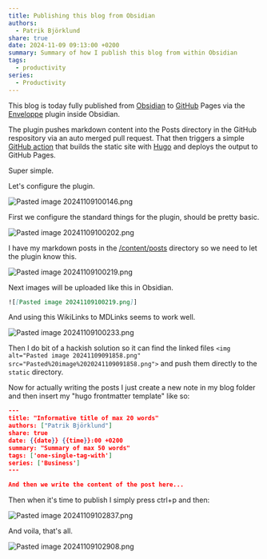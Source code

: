 ```yaml
---
title: Publishing this blog from Obsidian
authors:
  - Patrik Björklund
share: true
date: 2024-11-09 09:13:00 +0200
summary: Summary of how I publish this blog from within Obsidian
tags:
  - productivity
series:
  - Productivity
---
```

This blog is today fully published from [Obsidian](https://obsidian.md/) to [GitHub](https://github.com/pbjorklund/pbjorklundblog) Pages via the [Enveloppe](https://github.com/Enveloppe/obsidian-enveloppe) plugin inside Obsidian.

The plugin pushes markdown content into the Posts directory in the GitHub respository via an auto merged pull request. That then triggers a simple [GitHub action](https://github.com/pbjorklund/pbjorklundblog/blob/master/.github/workflows/hugo.yml) that builds the static site with [Hugo](https://gohugo.io/) and deploys the output to GitHub Pages.

Super simple.

Let's configure the plugin.

![Pasted image 20241109100146.png](Pasted%20image%2020241109100146.png)

First we configure the standard things for the plugin, should be pretty basic.


![Pasted image 20241109100202.png](Pasted%20image%2020241109100202.png)

I have my markdown posts in the [/content/posts](https://github.com/pbjorklund/pbjorklundblog/tree/master/content/posts) directory so we need to let the plugin know this.

![Pasted image 20241109100219.png](Pasted%20image%2020241109100219.png)

Next images will be uploaded like this in Obsidian.

```markdown
![[Pasted image 20241109100219.png]]
```

And using this WikiLinks to MDLinks seems to work well. 

![Pasted image 20241109100233.png](Pasted%20image%2020241109100233.png)

Then I do bit of a hackish solution so it can find the linked files `<img alt="Pasted image 20241109091858.png" src="Pasted%20image%2020241109091858.png">` and push them directly to the `static` directory.

Now for actually writing the posts I just create a new note in my blog folder and then insert my "hugo frontmatter template" like so:

```json
---
title: "Informative title of max 20 words"
authors: ["Patrik Björklund"]
share: true 
date: {{date}} {{time}}:00 +0200
summary: "Summary of max 50 words"
tags: ['one-single-tag-with']
series: ['Business']
---

And then we write the content of the post here...
```

Then when it's time to publish I simply press ctrl+p and then:

![Pasted image 20241109102837.png](Pasted%20image%2020241109102837.png)

And voila, that's all.

![Pasted image 20241109102908.png](Pasted%20image%2020241109102908.png)


